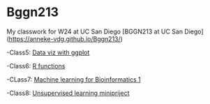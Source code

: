 # Bggn213
My classwork for W24 at UC San Diego [BGGN213 at UC San Diego] (https://anneke-vdg.github.io/Bggn213/)

-Class5: [Data viz with ggplot]()

-Class6: [R functions](https://github.com/Anneke-vdg/Bggn213/blob/main/Lab_5.md)

 -CLass7: [Machine learning for Bioinformatics 1]()

 -Class8: [Unsupervised learning minipriject]()
